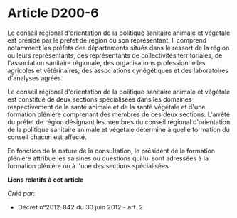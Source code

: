 # Article D200-6

Le conseil régional d'orientation de la politique sanitaire animale et végétale est présidé par le préfet de région ou son
représentant. Il comprend notamment les préfets des départements situés dans le ressort de la région ou leurs représentants,
des représentants de collectivités territoriales, de l'association sanitaire régionale, des organisations professionnelles
agricoles et vétérinaires, des associations cynégétiques et des laboratoires d'analyses agréés. 

Le conseil régional d'orientation de la politique sanitaire animale et végétale est constitué de deux sections spécialisées
dans les domaines respectivement de la santé animale et de la santé végétale et d'une formation plénière comprenant des
membres de ces deux sections. L'arrêté du préfet de région désignant les membres du conseil régional d'orientation de la
politique sanitaire animale et végétale détermine à quelle formation du conseil chacun est affecté. 

En fonction de la nature de la consultation, le président de la formation plénière attribue les saisines ou questions qui lui
sont adressées à la formation plénière ou à l'une des sections spécialisées.

**Liens relatifs à cet article**

_Créé par_:

  - Décret n°2012-842 du 30 juin 2012 - art. 2
